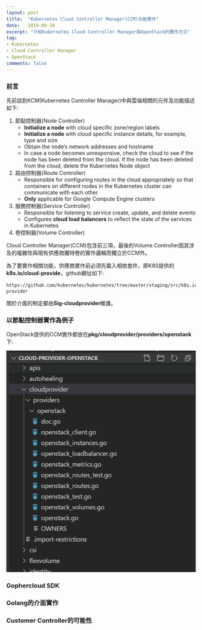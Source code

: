 ```yaml
---
layout: post
title:  "Kubernetes Cloud Controller Manager(CCM)功能實作"
date:   2019-09-10
excerpt: "介紹Kubernetes Cloud Controller Manager與OpenStack的實作方式"
tag:
- Kubernetes 
- Cloud Controller Manager
- OpenStack
comments: false
---  
```


### 前言    

先前談到KCM(Kubernetes Controller Manager)中與雲端相關的元件及功能描述如下:    

1. 節點控制器(Node Controller)   
    * **Initialize a node** with cloud specific zone/region labels
    * **Initialize a node** with cloud specific instance details, for example, type and size
    * Obtain the node’s network addresses and hostname
    * In case a node becomes unresponsive, check the cloud to see if the node has been deleted from the cloud. If the node has been deleted from the cloud, delete the Kubernetes Node object
2. 路由控制器(Route Controller)   
    * Responsible for configuring routes in the cloud appropriately so that containers on different nodes in the Kubernetes cluster can communicate with each other  
    * **Only** applicable for Google Compute Engine clusters
3. 服務控制器(Service Controller)   
    * Responsible for listening to service create, update, and delete events  
    * Configures **cloud load balancers** to reflect the state of the services in Kubernetes
4. 卷控制器(Volume Controller)   

Cloud Controller Manager(CCM)包含前三項，最後的Volume Controller因其涉及的複雜性與現有供應商獨特卷的實作邏輯而獨立於CCM外。  

為了要實作相關功能，供應商實作前必須先載入相依套件，即K8S提供的**k8s.io/cloud-provide**，github網址如下:   

```
https://github.com/kubernetes/kubernetes/tree/master/staging/src/k8s.io/cloud-provider   
```
關於介面的制定都由**Sig-cloudprovider**維護。

### 以節點控制器實作為例子   
OpenStack提供的CCM實作都放在**pkg/cloudprovider/providers/openstack**下:   

![Openstack CCM Provider Folder](https://github.com/kisekitw/kisekitw.github.io/blob/master/assets/img/1080910/OpenstackCCMFolder.png?raw=true)  

### Gophercloud SDK

### Golang的介面實作

### Customer Controller的可能性


